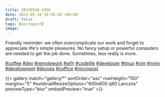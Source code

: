 ```yaml
---
title: 20230510-1956
date: 2023-05-10 19:56:50 +00:00
draft: false
tags: [micropost]
image:
---
```


<p>Friendly reminder: we often overcomplicate our work and forget to appreciate life&#39;s simple pleasures. No fancy setup or powerful computers are needed to get the job done. Sometimes, less really is more.</p><p><a href="https://mastodon.bofhers.es/tags/coffee" class="mention hashtag" rel="tag">#<span>coffee</span></a> <a href="https://mastodon.bofhers.es/tags/dev" class="mention hashtag" rel="tag">#<span>dev</span></a> <a href="https://mastodon.bofhers.es/tags/remotework" class="mention hashtag" rel="tag">#<span>remotework</span></a> <a href="https://mastodon.bofhers.es/tags/wfh" class="mention hashtag" rel="tag">#<span>wfh</span></a> <a href="https://mastodon.bofhers.es/tags/codelife" class="mention hashtag" rel="tag">#<span>codelife</span></a> <a href="https://mastodon.bofhers.es/tags/developer" class="mention hashtag" rel="tag">#<span>developer</span></a> <a href="https://mastodon.bofhers.es/tags/tmux" class="mention hashtag" rel="tag">#<span>tmux</span></a> <a href="https://mastodon.bofhers.es/tags/vim" class="mention hashtag" rel="tag">#<span>vim</span></a> <a href="https://mastodon.bofhers.es/tags/nvim" class="mention hashtag" rel="tag">#<span>nvim</span></a> <a href="https://mastodon.bofhers.es/tags/development" class="mention hashtag" rel="tag">#<span>development</span></a> <a href="https://mastodon.bofhers.es/tags/devops" class="mention hashtag" rel="tag">#<span>devops</span></a> <a href="https://mastodon.bofhers.es/tags/coffice" class="mention hashtag" rel="tag">#<span>coffice</span></a> <a href="https://mastodon.bofhers.es/tags/micropost" class="mention hashtag" rel="tag">#<span>micropost</span></a></p>


{{< gallery match="gallery/*" sortOrder="asc" 
                rowHeight="150" margins="5" thumbnailResizeOptions="600x600 q90 Lanczos"
                previewType="blur" embedPreview="true" >}}
